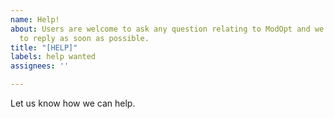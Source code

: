 ```yaml
---
name: Help!
about: Users are welcome to ask any question relating to ModOpt and we will endeavour
  to reply as soon as possible.
title: "[HELP]"
labels: help wanted
assignees: ''

---
```


Let us know how we can help.
